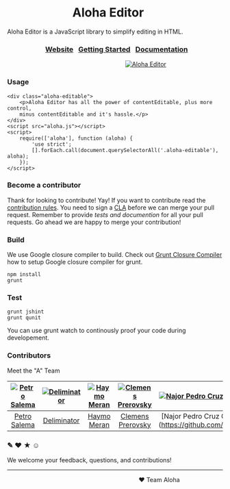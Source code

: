 # &nbsp;&nbsp;&nbsp;&nbsp;&nbsp;&nbsp;&nbsp;&nbsp;&nbsp;&nbsp;&nbsp;&nbsp;&nbsp;&nbsp;&nbsp;&nbsp;&nbsp;&nbsp;&nbsp;&nbsp;&nbsp;&nbsp; Aloha Editor

Aloha Editor is a JavaScript library to simplify editing in HTML.

### &nbsp;&nbsp;&nbsp;&nbsp;&nbsp;&nbsp;&nbsp;&nbsp;&nbsp;&nbsp;&nbsp;&nbsp;&nbsp;&nbsp;&nbsp;&nbsp;&nbsp;&nbsp;&nbsp;&nbsp;&nbsp;&nbsp; [Website](http://aloha-editor.org)&nbsp;&nbsp;&nbsp;[Getting Started](http://aloha-editor.org/getting-started)&nbsp;&nbsp;&nbsp;[Documentation](http://aloha0editor.org/documentation)

&nbsp;&nbsp;&nbsp;&nbsp;&nbsp;&nbsp;&nbsp;&nbsp;&nbsp;&nbsp;&nbsp;&nbsp;&nbsp;
&nbsp;&nbsp;&nbsp;&nbsp;&nbsp;&nbsp;&nbsp;&nbsp;&nbsp;&nbsp;&nbsp;&nbsp;&nbsp;
&nbsp;&nbsp;&nbsp;&nbsp;&nbsp;&nbsp;&nbsp;&nbsp;&nbsp;&nbsp;&nbsp;&nbsp;&nbsp;
&nbsp;&nbsp;&nbsp;&nbsp;&nbsp;&nbsp;&nbsp;&nbsp;&nbsp;&nbsp;&nbsp;&nbsp;&nbsp;
&nbsp;&nbsp;&nbsp;&nbsp;&nbsp;&nbsp;&nbsp;&nbsp;&nbsp;&nbsp;&nbsp;&nbsp;&nbsp;
[![Aloha Editor](http://aloha-editor.org/contact-logo-howling-mad.png)](http://aloha-editor.org)

### Usage

	<div class="aloha-editable">
		<p>Aloha Editor has all the power of contentEditable, plus more control,
		minus contentEditable and it's hassle.</p>
	</div>
	<script src="aloha.js"></script>
	<script>
		require(['aloha'], function (aloha) {
			'use strict';
			[].forEach.call(document.querySelectorAll('.aloha-editable'), aloha);
		});
	</script>

### Become a contributor

Thank for looking to contribute! Yay! If you want to contribute read the [contribution rules](contributing.txt). You need to sign a [CLA](http://aloha-editor.org/contribution.php) before we can merge your pull request. Remember to provide *tests and documention* for all your pull requests. Go ahead we are happy to merge your contribution!

### Build

We use Google closure compiler to build. Check out [Grunt Closure Compiler](https://github.com/gmarty/grunt-closure-compiler#closure-compiler-installation-from-source) how to setup Google closure compiler for grunt.

	npm install
	grunt

### Test

	grunt jshint
	grunt qunit

You can use 
	grunt watch
to continously proof your code during developement.

### Contributors
Meet the "A" Team

[![Petro Salema](http://www.gravatar.com/avatar/2087327e79d09b56ce8572e6f363abff.jpg?s=70)](https://github.com/petro065) | [![Deliminator](http://www.gravatar.com/avatar/dbc8cd8da5024eba7ffc2f5713e833f7.jpg?s=70)](https://github.com/deliminator) | [![Haymo Meran](http://www.gravatar.com/avatar/7f3f1e000b09a2314b5261de53de0733.jpg?s=70)](https://github.com/draftkraft) | [![Clemens Prerovsky](http://www.gravatar.com/avatar/c84901471a3d6c401c37239dda64c6ff.jpg?s=70)](https://github.com/cprerovsky) | [![Najor Pedro Cruz Cruz](https://avatars2.githubusercontent.com/u/5479033?s=70)](https://github.com/najor) | [![Arseny Zarechnev](https://avatars0.githubusercontent.com/u/822951?s=70)](https://github.com/evindor) | &nbsp;&nbsp;&nbsp;&nbsp;&nbsp;&nbsp;&nbsp;&nbsp;?&nbsp;&nbsp;&nbsp;&nbsp;&nbsp;&nbsp;&nbsp;&nbsp;
:---:|:---:|:---:|:---:|:---:|:---:|:---:
[Petro Salema](https://github.com/petro065) | [Deliminator](https://github.com/deliminator) | [Haymo Meran](https://github.com/draftkraft) | [Clemens Prerovsky](https://github.com/cprerovsky) | [Najor Pedro Cruz Cruz] (https://github.com/najor) | [Arseny Zarechnev] (https://github.com/evindor) | [You?](https://github.com/alohaeditor/Aloha-Editor/blob/howling-mad/contributing.txt)

### ✎ ❤ ★ ☺
We welcome your feedback, questions, and contributions!

---

&nbsp;&nbsp;&nbsp;&nbsp;&nbsp;&nbsp;&nbsp;&nbsp;&nbsp;&nbsp;&nbsp;&nbsp;
&nbsp;&nbsp;&nbsp;&nbsp;&nbsp;&nbsp;&nbsp;&nbsp;&nbsp;&nbsp;&nbsp;&nbsp;
&nbsp;&nbsp;&nbsp;&nbsp;&nbsp;&nbsp;&nbsp;&nbsp;&nbsp;&nbsp;&nbsp;&nbsp;
&nbsp;&nbsp;&nbsp;&nbsp;&nbsp;&nbsp;&nbsp;&nbsp;&nbsp;&nbsp;&nbsp;&nbsp;
&nbsp;&nbsp;&nbsp;&nbsp;&nbsp;&nbsp;&nbsp;&nbsp;&nbsp;&nbsp;&nbsp;&nbsp;
&nbsp;&nbsp;&nbsp;&nbsp;&nbsp;&nbsp;&nbsp;&nbsp;&nbsp;&nbsp;&nbsp;&nbsp;
❤ Team Aloha
